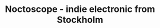---
templateKey: "index-page"
title: "Noctoscope - indie electronic from Stockholm"
visible: true

indexPage:
  meta:
    title: "Noctoscope - indie electronic from Stockholm"
    description: ""

  hero: 
    title: |
      ``NEW SINGLE OUT```
      ## Caustic Disco
  
    h1title: Digitalbyrå Stockholm / Digital Kommunikationsbyrå IR
    description: |
      Vi gör kommunikation som märks – oavsett om målet är fler investerare eller fler affärer. För noterade bolag innebär det fler retailinvesterare, högre engagemang och ökat förtroende. För B2B-företag handlar det om bättre leads, fler möten och kortare säljcykler.

      Just nu bygger vi om vår webbplats. Klicka på knappen nedan eller ring oss på [0768-47 21 47](tel:0768472147).

      
    cta: "Kontakta oss"
    image: /img/masked-girl-noctoscope-clean.jpg

  features:
    - title: "✅ Fler kvalificerade leads för B2B"
      description: "Koppla marknadsföring direkt till affärsmål."
    - title: "✅ Marknad & sälj i samspel"
      description: "Skapa en pipeline som fungerar i praktiken."
    - title: "✅ IR-kommunikation som engagerar retailinvesterare"
      description: "Nå rätt publik med rätt budskap."

  preSave:
    title: "New Single: Caustic Disco"
    preTitle: "Releasing May 16"
    subtitle: "Pre-save on all major platforms"
    text: |
      Noctoscope’s new single is a shimmering collision of raw emotion and electrifying synths — and you can be the first to hear it.
      Pre-save "Caustic Disco" now to have it land automatically in your library the moment it drops.
    buttonText: "Pre-save Now"
    link: "https://distrokid.com/hyperfollow/noctoscope/caustic-disco"
    image: "/img/caustic-disco-cover-1-1.jpg"

  
  textImage:
    title: "Caustic Disco - new single May 16"
    text: "Marknadsföring och IR-kommunikation blir som mest kraftfulla när de är strategiska, datadrivna och anpassade efter rätt målgrupp."
    image: /img/plastic sign me in man.png

  twoColumn:
    title: "📊 IR-kommunikation som retailinvesterare vill ta del av"
    columns:
      - heading: "📢 Kommunicera tydligare"
        text: "Gör siffror och strategier lättbegripliga."
      - heading: "📈 Bygga digital synlighet"
        text: "SEO, sociala medier och content som når rätt investerare."

  solutions:
    image: /img/plastic sign me in man.png
    blocks:
      - category: "B2B-bolag"
        items:
          - title: ""
            description: "SEO, annonsering och leadgenerering. Stärk affären och attrahera rätt leads."
      - category: "IR-avdelningar"
        items:
          - title: ""
            description: "Digital storytelling. Strategisk kommunikation som engagerar retailinvesterare."
  caseStudy:
    title: "📢 Case: Så hjälpte vi en börsnoterad kund att lyfta sin IR-kommunikation"
    results:
      - "✅ 40 % ökning av investerarengagemang"
      - "✅ 300 % fler besökare på deras IR-webbplats"
      - "✅ Bättre relationer med retailinvesterare"
    ctaText: "📊 Läs hela caset"

  callToAction:
    title: köp
    text: köp mer
    url: ""
---